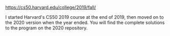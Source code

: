 https://cs50.harvard.edu/college/2019/fall/

I started Harvard's CS50 2019 course at the end of 2019, then moved on to the 2020 version when the year ended. 
You will find the complete solutions to the program on the 2020 repository.
